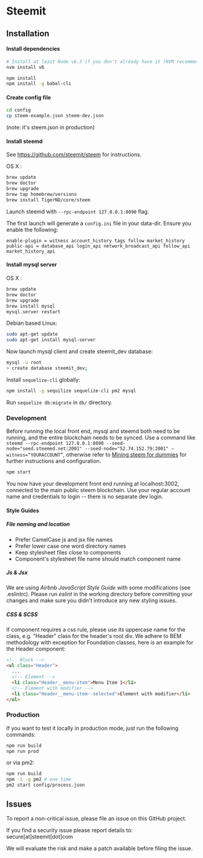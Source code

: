 Steemit
========

## Installation

#### Install dependencies

```bash
# Install at least Node v6.3 if you don't already have it (NVM recommended)
nvm install v6

npm install
npm install -g babel-cli
```

#### Create config file

```bash
cd config
cp steem-example.json steem-dev.json
```

(note: it's steem.json in production)


#### Install steemd

See https://github.com/steemit/steem for instructions.

OS X :
```bash
brew update
brew doctor
brew upgrade
brew tap homebrew/versions
brew install TigerND/core/steem
```

Launch steemd with `--rpc-endpoint 127.0.0.1:8090` flag.

The first launch will generate a `config.ini` file in your data-dir.  Ensure you enable the following:
```
enable-plugin = witness account_history tags follow market_history
public-api = database_api login_api network_broadcast_api follow_api market_history_api
```

#### Install mysql server
 
OS X :

```bash
brew update
brew doctor
brew upgrade
brew install mysql
mysql.server restart
```

Debian based Linux:

```bash
sudo apt-get update
sudo apt-get install mysql-server
```

Now launch mysql client and create steemit_dev database:
```bash
mysql -u root
> create database steemit_dev;
```
 
Install `sequelize-cli` globally:

```bash
npm install -g sequilize sequelize-cli pm2 mysql
```

Run `sequelize db:migrate` in `db/` directory.


### Development

Before running the local front end, mysql and steemd both need to be running, and the entire blockchain needs to be synced. Use a command like ```steemd --rpc-endpoint 127.0.0.1:8090 --seed-node="seed.steemed.net:2001" --seed-node="52.74.152.79:2001" —witness=“YOURACCOUNT”```, otherwise refer to [Mining steem for dummies](https://steemit.com/steemhelp/@joseph/mining-steem-for-dummies) for further instructions and configuration.

```bash
npm start
```

You now have your development front end running at localhost:3002, connected to the main public steem blockchain. Use your regular account name and credentials to login -- there is no separate dev login.

#### Style Guides

##### File naming and location

- Prefer CamelCase js and jsx file names
- Prefer lower case one word directory names
- Keep stylesheet files close to components
- Component's stylesheet file name should match component name

##### Js & Jsx
We are using _Airbnb JavaScript Style Guide_ with some modifications (see .eslintrc).
Please run _eslint_ in the working directory before committing your changes and make sure you didn't introduce any new styling issues.

##### CSS & SCSS
If component requires a css rule, please use its uppercase name for the class, e.g. "Header" class for the header's root div.
We adhere to BEM methodology with exception for Foundation classes, here is an example for the Header component:

```html
<!-- Block -->
<ul class="Header">
  ...
  <!-- Element -->
  <li class="Header__menu-item">Menu Item 1</li>
  <!-- Element with modifier -->
  <li class="Header__menu-item--selected">Element with modifier</li>
</ul>
```

### Production

If you want to test it locally in production mode, just run the following commands:

```bash
npm run build
npm run prod
```

or via pm2:

```bash
npm run build
npm -i -g pm2 # one time
pm2 start config/process.json
```


## Issues

To report a non-critical issue, please file an issue on this GitHub project.

If you find a security issue please report details to: secure[at]steemit[dot]com

We will evaluate the risk and make a patch available before filing the issue.
